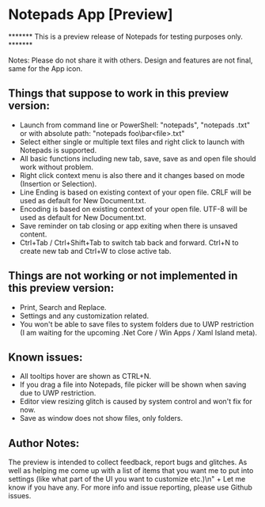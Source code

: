 ﻿# Notepads App [Preview]

******* This is a preview release of Notepads for testing purposes only. *******

Notes: Please do not share it with others. Design and features are not final, same for the App icon.

## Things that suppose to work in this preview version:

* Launch from command line or PowerShell: "notepads", "notepads <file>.txt" or with absolute path: "notepads foo\bar\<file>.txt"
* Select either single or multiple text files and right click to launch with Notepads is supported.
* All basic functions including new tab, save, save as and open file should work without problem.
* Right click context menu is also there and it changes based on mode (Insertion or Selection).
* Line Ending is based on existing context of your open file. CRLF will be used as default for New Document.txt.
* Encoding is based on existing context of your open file. UTF-8 will be used as default for New Document.txt.
* Save reminder on tab closing or app exiting when there is unsaved content.
* Ctrl+Tab / Ctrl+Shift+Tab to switch tab back and forward. Ctrl+N to create new tab and Ctrl+W to close active tab.

## Things are not working or not implemented in this preview version:

* Print, Search and Replace.
* Settings and any customization related.
* You won't be able to save files to system folders due to UWP restriction (I am waiting for the upcoming .Net Core / Win Apps / Xaml Island meta).

## Known issues:

* All tooltips hover are shown as CTRL+N.
* If you drag a file into Notepads, file picker will be shown when saving due to UWP restriction.
* Editor view resizing glitch is caused by system control and won't fix for now.
* Save as window does not show files, only folders.

## Author Notes:

The preview is intended to collect feedback, report bugs and glitches. As well as helping me come up with a list of items that you want me to put into settings (like what part of the UI you want to customize etc.)\n" +
Let me know if you have any. For more info and issue reporting, please use Github issues.
